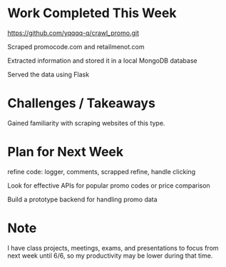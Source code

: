 # Work Completed This Week
https://github.com/yqqqq-q/crawl_promo.git

Scraped promocode.com and retailmenot.com

Extracted information and stored it in a local MongoDB database

Served the data using Flask

# Challenges / Takeaways
Gained familiarity with scraping websites of this type.

# Plan for Next Week
refine code: logger, comments, scrapped refine, handle clicking 

Look for effective APIs for popular promo codes or price comparison

Build a prototype backend for handling promo data

# Note
I have class projects, meetings, exams, and presentations to focus from next week until 6/6, so my productivity may be lower during that time.